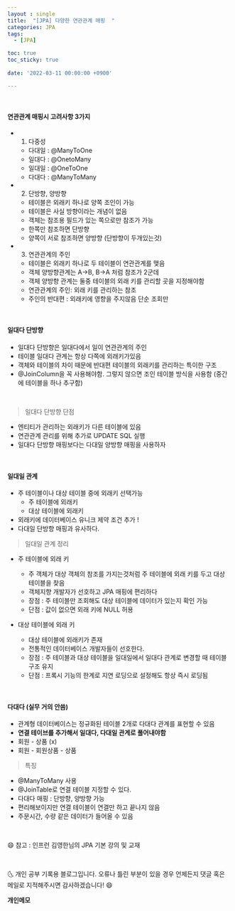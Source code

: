 ```yaml
---
layout : single
title:  "[JPA] 다양한 연관관계 매핑  "
categories: JPA
tags:
  - [JPA]

toc: true
toc_sticky: true
 
date: '2022-03-11 00:00:00 +0900'

---
```



<br>

#### 연관관계 매핑시 고려사항 3가지

- 1. 다중성
  - 다대일 : @ManyToOne
  - 일대다 : @OnetoMany
  - 일대일 : @OneToOne
  - 다대다 : @ManyToMany

- 2. 단방향, 양방향
  - 테이블은 외래키 하나로 양쪽 조인이 가능
  - 테이블은 사실 방향이라는 개념이 없음
  - 객체는 참조용 필드가 있는 쪽으로만 참조가 가능
  - 한쪽만 참조하면 단방향
  - 양쪽이 서로 참조하면 양방향 (단방향이 두개있는것)

- 3. 연관관계의 주인 
  - 테이블은 외래키 하나로 두 테이블이 연관관계를 맺음
  - 객체 양방향관계는  A->B, B->A 처럼 참조가 2군데 
  - 객체 양방향 관계는 둘중 테이블의 외래 키를 관리할 곳을 지정해야함
  - 연관관계의 주인: 외래 키를 관리하는 참조
  - 주인의 반대편 : 외래키에 영향을 주지않음 단순 조회만

<BR>

#### 일대다 단방향
- 일대다 단방향은 일대다에서 일이 연관관계의 주인
- 테이블 일대다 관계는 항상 다쪽에 외래키가있음
- 객체와 테이블의 차이 때문에 반대편 테이블의 외래키를 관리하는 특이한 구조
- @JoinColumn을 꼭 사용해야함. 그렇지 않으면 조인 테이블 방식을 사용함 (중간에 테이블을 하나 추구함)


<BR>

> 일대다 단방향 단점
- 엔티티가 관리하는 외래키가 다른 테이블에 있음
- 연관관계 관리를 위해 추가로 UPDATE SQL 실행
- 일대다 단방향 매핑보다는 다대일 양방향 매핑을 사용하자

<BR>

#### 일대일 관계
- 주 테이블이나 대상 테이블 중에 외래키 선택가능
  - 주 테이블에 외래키 
  - 대상 테이블에 외래키
- 외래키에 데이터베이스 유니크 제약 조건 추가 ! 
- 다대일 단방향 매핑과 유사하다.

> 일대일 관계 정리
- 주 테이블에 외래 키
  - 주 객체가 대상 객체의 참조를 가지는것처럼 주 테이블에 외래 키를 두고 대상 테이블을 찾음
  - 객체지향 개발자가 선호하고 JPA 매핑에 편리하다 
  - 장점 : 주 테이블만 조회해도 대상 테이블에 데이터가 있는지 확인 가능
  - 단점 : 값이 없으면 외래 키에 NULL 허용

- 대상 테이블에 외래 키
  - 대상 테이블에 외래키가 존재
  - 전통적인 데이터베이스 개발자들이 선호한다.
  - 장점 : 주 테이블과 대상 테이블을 일대일에서 일대다 관계로 변경할 때 테이블 구조 유지
  - 단점 : 프록시 기능의 한계로 지연 로딩으로 설정해도 항상 즉시 로딩됨 


<BR>

#### 다대다 (실무 거의 안씀)
- 관계형 데이터베이스는 정규화된 테이블 2개로 다대다 관계를 표현할 수 있음
- **연결 테이브를 추가해서 일대다, 다대일 관계로 풀어내야함**
- 회원 - 상품 (x)
- 회원 - 회원상품 - 상품

> 특징
- @ManyToMany 사용
- @JoinTable로 연결 테이블 지정할 수 있다.
- 다대다 매핑 : 단방향, 양방향 가능
- 편리해보이지만 연결 테이블이 연결만 하고 끝나지 않음
- 주문시간, 수량 같은 데이터가 들어올 수 있음 

<BR>

😄 참고 : 인프런 김영한님의 JPA 기본 강의 및 교재 

<br>

🌜 개인 공부 기록용 블로그입니다. 오류나 틀린 부분이 있을 경우 
언제든지 댓글 혹은 메일로 지적해주시면 감사하겠습니다! 😄
<br>

**개인메모** 
